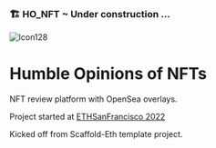 ### 🏗 HO_NFT ~ Under construction ...

![Icon128](https://user-images.githubusercontent.com/592344/200196886-a988e069-2932-4bad-a189-5ae97d0dc33f.png)

# Humble Opinions of NFTs

NFT review platform with OpenSea overlays.

Project started at [ETHSanFrancisco 2022](https://sf.ethglobal.com/)

Kicked off from Scaffold-Eth template project.
